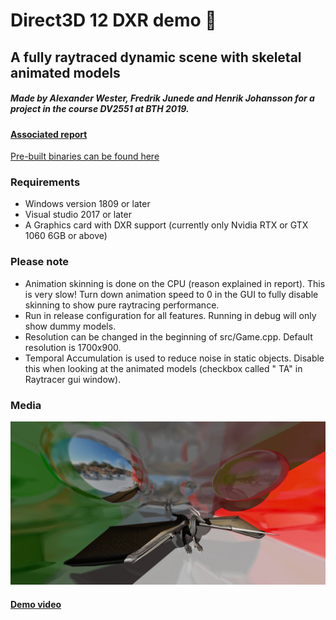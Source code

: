 # Direct3D 12 DXR demo :sparkler:
## A fully raytraced dynamic scene with skeletal animated models 
##### Made by Alexander Wester, Fredrik Junede and Henrik Johansson for a project in the course DV2551 at BTH 2019.
#### [Associated report](Report.pdf)
[Pre-built binaries can be found here](https://github.com/Piratkopia13/DV2551_Project_DXR/releases)
### Requirements
 - Windows version 1809 or later
 - Visual studio 2017 or later
 - A Graphics card with DXR support (currently only Nvidia RTX or GTX 1060 6GB or above)

### Please note
-  Animation skinning is done on the CPU (reason explained in report). This is very slow! Turn down animation speed to 0 in the GUI to fully disable skinning to show pure raytracing performance.
- Run in release configuration for all features. Running in debug will only show dummy models.
- Resolution can be changed in the beginning of src/Game.cpp. Default resolution is 1700x900.
- Temporal Accumulation is used to reduce noise in static objects. Disable this when looking at the animated models (checkbox called " TA" in Raytracer gui window).
### Media
![Demo image](demo.png)
#### [Demo video](https://www.youtube.com/watch?v=mwR-VezOWOk)
